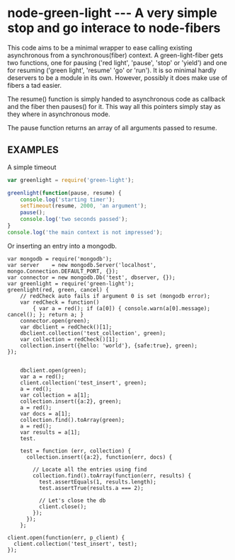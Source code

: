 node-green-light --- A very simple stop and go interace to node-fibers
======================================================================

This code aims to be a minimal wrapper to ease calling existing asynchronous 
from a synchronous(fiber) context. A green-light-fiber gets two functions, 
one for pausing ('red light', 'pause', 'stop' or 'yield') and one for resuming 
('green light', 'resume' 'go' or 'run'). It is so minimal hardly deservers to
be a module in its own. However, possibly it does make use of fibers a tad easier.

The resume() function is simply handed to asynchronous code as callback and 
the fiber then pauses() for it. This way all this pointers simply stay as 
they where in asynchronous mode.

The pause function returns an array of all arguments passed to resume.

EXAMPLES
--------
A simple timeout

```javascript
var greenlight = require('green-light');

greenlight(function(pause, resume) {
	console.log('starting timer');
	setTimeout(resume, 2000, 'an argument'); 
	pause();
	console.log('two seconds passed');
}
console.log('the main context is not impressed');
```

Or inserting an entry into a mongodb.

```
var mongodb = require('mongodb');
var server    = new mongodb.Server('localhost', mongo.Connection.DEFAULT_PORT, {});
var connector = new mongodb.Db('test', dbserver, {});
var greenlight = require('green-light');
greenlight(red, green, cancel) {
	// redCheck auto fails if argument 0 is set (mongodb error);
	var redCheck = function() 
		{ var a = red(); if (a[0]) { console.warn(a[0].message); cancel(); }; return a; }
	connector.open(green);
	var dbclient = redCheck()[1];
	dbclient.collection('test_collection', green);
	var collection = redCheck()[1];
	collection.insert({hello: 'world'}, {safe:true}, green);
});


	dbclient.open(green);
	var a = red();
	client.collection('test_insert', green);
	a = red();
	var collection = a[1];
	collection.insert({a:2}, green);
	a = red();
	var docs = a[1];
	collection.find().toArray(green);
	a = red();
	var results = a[1];
	test.	

    test = function (err, collection) {
      collection.insert({a:2}, function(err, docs) {

        // Locate all the entries using find
        collection.find().toArray(function(err, results) {
          test.assertEquals(1, results.length);
          test.assertTrue(results.a === 2);

          // Let's close the db
          client.close();
        });
      });
    };

client.open(function(err, p_client) {
  client.collection('test_insert', test);
});
